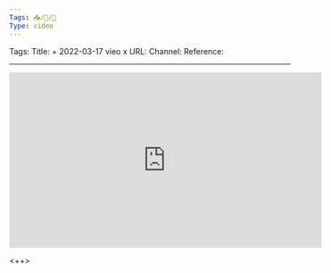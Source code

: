 ```yaml
---
Tags: 📥/🎥/🔴
Type: video
---
```


Tags: 
Title: + 2022-03-17 vieo x
URL: 
Channel: 
Reference: 

---

<center>
	<iframe width="560" height="315" src="https://www.youtube.com/embed/" frameborder="0" allow="accelerometer; autoplay; encrypted-media; gyroscope; picture-in-picture" allow-fullscreen></iframe>
</center>

<++>
